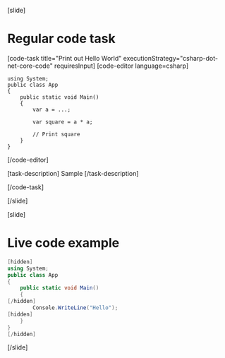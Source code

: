 [slide]
# Regular code task

[code-task title="Print out Hello World" executionStrategy="csharp-dot-net-core-code" requiresInput]
[code-editor language=csharp]
```
using System;
public class App
{
    public static void Main()
    {
        var a = ...;

        var square = a * a;

        // Print square
    }
}
```

[/code-editor]

[task-description]
Sample
[/task-description]

[/code-task]

[/slide]

[slide]

# Live code example
```csharp must-run title="Print out Hello World" executionStrategy="csharp-dot-net-core-code"
[hidden]
using System;
public class App
{
    public static void Main()
    {
[/hidden]   
        Console.WriteLine("Hello");
[hidden]
    }
}
[/hidden]
```
[/slide]

